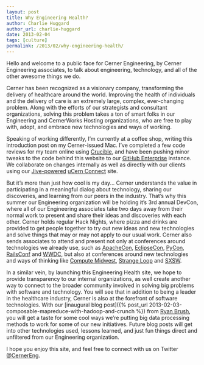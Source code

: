 ```yaml
---
layout: post
title: Why Engineering Health?
author: Charlie Huggard
author_url: charlie-huggard
date: 2013-02-04
tags: [culture]
permalink: /2013/02/why-engineering-health/
---
```


Hello and welcome to a public face for Cerner Engineering, by Cerner Engineering associates, to talk about engineering, technology, and all of the other awesome things we do.

Cerner has been recognized as a visionary company, transforming the delivery of healthcare around the world. Improving the health of individuals and the delivery of care is an extremely large, complex, ever-changing problem. Along with the efforts of our strategists and consultant organizations, solving this problem takes a ton of smart folks in our Engineering and CernerWorks Hosting organizations, who are free to play with, adopt, and embrace new technologies and ways of working.

Speaking of working differently, I’m currently at a coffee shop, writing this introduction post on my Cerner-issued Mac. I’ve completed a few code reviews for my team online using [Crucible](http://www.atlassian.com/software/crucible), and have been pushing minor tweaks to the code behind this website to our [GitHub Enterprise](https://enterprise.github.com/) instance. We collaborate on changes internally as well as directly with our clients using our [Jive-powered](http://www.jivesoftware.com/resources/customer-case-studies/cerner/) [uCern Connect](https://connect.ucern.com) site.

But it’s more than just how cool is my day... Cerner understands the value in participating in a meaningful dialog about technology, sharing our discoveries, and learning from our peers in the industry. That’s why this summer our Engineering organization will be holding it’s 3rd annual DevCon, where all of our Engineering associates take two days away from their normal work to present and share their ideas and discoveries with each other. Cerner holds regular Hack Nights, where pizza and drinks are provided to get people together to try out new ideas and new technologies and solve things that may or may not apply to our usual work. Cerner also sends associates to attend and present not only at conferences around technologies we already use, such as [ApacheCon](http://na.apachecon.com/), [EclipseCon](http://www.eclipsecon.org/), [PyCon](https://us.pycon.org), [RailsConf](http://railsconf.com/) and [WWDC](https://developer.apple.com/wwdc/), but also at conferences around new technologies and ways of thinking like [Compute Midwest](http://www.computemidwest.com/), [Strange Loop](https://thestrangeloop.com/) and [SXSW](http://sxsw.com/interactive).

In a similar vein, by launching this Engineering Health site, we hope to provide transparency to our internal organizations, as well create another way to connect to the broader community involved in solving big problems with software and technology. You will see that in addition to being a leader in the healthcare industry, Cerner is also at the forefront of software technologies. With our [inaugural blog post]({% post_url 2013-02-03-composable-mapreduce-with-hadoop-and-crunch %}) from [Ryan Brush](/engineers/ryan-brush/), you will get a taste for some cool ways we’re putting big data processing methods to work for some of our new initiatives. Future blog posts will get into other technologies used, lessons learned, and just fun things direct and unfiltered from our Engineering organization. 

I hope you enjoy this site, and feel free to connect with us on Twitter [@CernerEng](https://twitter.com/cernereng).
